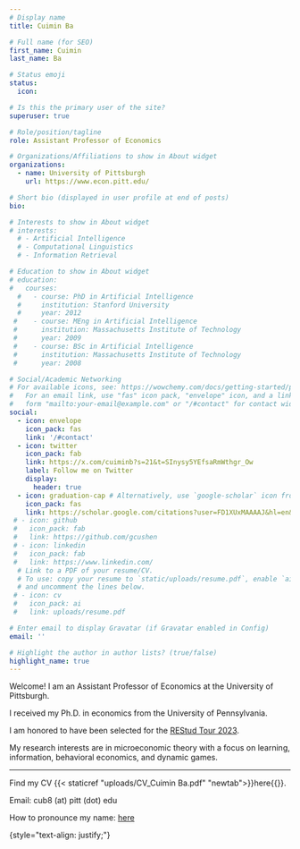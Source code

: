 ```yaml
---
# Display name
title: Cuimin Ba

# Full name (for SEO)
first_name: Cuimin
last_name: Ba

# Status emoji
status:
  icon: 

# Is this the primary user of the site?
superuser: true

# Role/position/tagline
role: Assistant Professor of Economics

# Organizations/Affiliations to show in About widget
organizations:
  - name: University of Pittsburgh
    url: https://www.econ.pitt.edu/

# Short bio (displayed in user profile at end of posts)
bio: 

# Interests to show in About widget
# interests:
  # - Artificial Intelligence
  # - Computational Linguistics
  # - Information Retrieval

# Education to show in About widget
# education:
#   courses:
  #   - course: PhD in Artificial Intelligence
  #     institution: Stanford University
  #     year: 2012
 #    - course: MEng in Artificial Intelligence
 #      institution: Massachusetts Institute of Technology
 #      year: 2009
 #    - course: BSc in Artificial Intelligence
 #      institution: Massachusetts Institute of Technology
 #      year: 2008

# Social/Academic Networking
# For available icons, see: https://wowchemy.com/docs/getting-started/page-builder/#icons
#   For an email link, use "fas" icon pack, "envelope" icon, and a link in the
#   form "mailto:your-email@example.com" or "/#contact" for contact widget.
social:
  - icon: envelope
    icon_pack: fas
    link: '/#contact'
  - icon: twitter
    icon_pack: fab
    link: https://x.com/cuiminb?s=21&t=SInysy5YEfsaRmWthgr_Ow
    label: Follow me on Twitter
    display:
      header: true
  - icon: graduation-cap # Alternatively, use `google-scholar` icon from `ai` icon pack
    icon_pack: fas
    link: https://scholar.google.com/citations?user=FD1XUxMAAAAJ&hl=en&oi=ao
 # - icon: github
 #   icon_pack: fab
 #   link: https://github.com/gcushen
 # - icon: linkedin
 #   icon_pack: fab
 #   link: https://www.linkedin.com/
  # Link to a PDF of your resume/CV.
  # To use: copy your resume to `static/uploads/resume.pdf`, enable `ai` icons in `params.yaml`,
  # and uncomment the lines below.
 # - icon: cv
 #   icon_pack: ai
 #   link: uploads/resume.pdf

# Enter email to display Gravatar (if Gravatar enabled in Config)
email: ''

# Highlight the author in author lists? (true/false)
highlight_name: true
---
```


Welcome! I am an Assistant Professor of Economics at the University of Pittsburgh.

I received my Ph.D. in economics from the University of Pennsylvania. 

I am honored to have been selected for the [REStud Tour 2023](https://sites.google.com/view/restudtour2023/home).

My research interests are in microeconomic theory with a focus on learning, information, behavioral economics, and dynamic games.

---

Find my CV {{< staticref "uploads/CV_Cuimin Ba.pdf" "newtab">}}here{{</staticref>}}.

Email: cub8 (at) pitt (dot) edu

How to pronounce my name: [here](https://translate.google.com/?sl=auto&tl=zh-CN&text=%E8%90%83%E6%95%8F&op=translate)

{style="text-align: justify;"}
